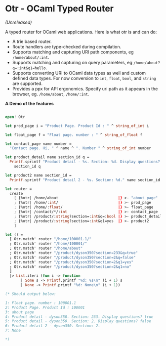 # Otr - OCaml Typed Router 
*(Unreleased)*

A typed router for OCaml web applications. Here is what otr is and can do:

- A trie based router.
- Route handlers are type-checked during compilation.
- Supports matching and capturing URI path components, eg `/home/about/:int`.
- Supports matching and capturing on query parameters, eg `/home/about?q=:int&q1=hello`.
- Supports converting URI to OCaml data types as well and custom defined data types. For now conversion to `int`, `float`, `bool`, and `string` are supported. 
- Provides a ppx for API ergonomics. Specify uri path as it appears in the browser, eg. `/home/about`, `/home/:int`.

__A Demo of the features__

```ocaml

open! Otr

let prod_page i = "Product Page. Product Id : " ^ string_of_int i

let float_page f = "Float page. number : " ^ string_of_float f

let contact_page name number =
  "Contact page. Hi, " ^ name ^ ". Number " ^ string_of_int number

let product_detail name section_id q =
  Printf.sprintf "Product detail - %s. Section: %d. Display questions? %b" name
    section_id q

let product2 name section_id =
  Printf.sprintf "Product detail 2 - %s. Section: %d." name section_id

let router =
  create
    [ {%otr| /home/about                           |} >- "about page"
    ; {%otr| /home/:int/                           |} >- prod_page
    ; {%otr| /home/:float/                         |} >- float_page
    ; {%otr| /contact/*/:int                       |} >- contact_page
    ; {%otr| /product/:string?section=:int&q=:bool |} >- product_detail
    ; {%otr| /product/:string?section=:int&q1=yes  |} >- product2
    ]

let () =
  [ Otr.match' router "/home/100001.1/"
  ; Otr.match' router "/home/100001/"
  ; Otr.match' router "/home/about"
  ; Otr.match' router "/product/dyson350?section=233&q=true"
  ; Otr.match' router "/product/dyson350?section=2&q=false"
  ; Otr.match' router "/product/dyson350?section=2&q1=yes"
  ; Otr.match' router "/product/dyson350?section=2&q1=no"
  ]
  |> List.iteri (fun i -> function
       | Some s -> Printf.printf "%d: %s\n" (i + 1) s
       | None -> Printf.printf "%d: None\n" (i + 1))

(* Should output below: 

1: Float page. number : 100001.1
2: Product Page. Product Id : 100001
3: about page
4: Product detail - dyson350. Section: 233. Display questions? true
5: Product detail - dyson350. Section: 2. Display questions? false
6: Product detail 2 - dyson350. Section: 2.
7: None

*)

```
